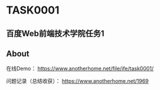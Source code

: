 # TASK0001

百度Web前端技术学院任务1
---

## About

在线Demo： https://www.anotherhome.net/file/ife/task0001/

问题记录（总结收获）： https://www.anotherhome.net/1969
